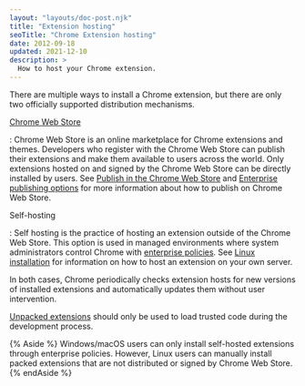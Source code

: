 ```yaml
---
layout: "layouts/doc-post.njk"
title: "Extension hosting"
seoTitle: "Chrome Extension hosting"
date: 2012-09-18
updated: 2021-12-10
description: >
  How to host your Chrome extension.
---
```


<!--
Reframe this to focus explicitly on hosting.

2 options:
- CWS
- Self-hosting

CWS is by far the most common

note that during development you can also load unpacked.
-->

There are multiple ways to install a Chrome extension, but there are
only two officially supported distribution mechanisms.

[Chrome Web Store][cws-about]

: Chrome Web Store is an online marketplace for Chrome extensions and themes. Developers who
  register with the Chrome Web Store can publish their extensions and make them available to users
  across the world. Only extensions hosted on and signed by the Chrome Web Store can be directly
  installed by users. See [Publish in the Chrome Web Store][cws-publish] and [Enterprise
  publishing options][cws-enterprise] for more information about how to publish on Chrome Web Store.

Self-hosting

: Self hosting is the practice of hosting an extension outside of the Chrome Web Store. This option is used in
  managed environments where system administrators control Chrome with [enterprise
  policies][external-enterprise-policy]. See [Linux installation][doc-linux-hosting] for information
  on how to host an extension on your own server.

In both cases, Chrome periodically checks extension hosts for new versions of installed extensions
and automatically updates them without user intervention.

[Unpacked extensions][doc-load-unpacked] should only be used to load trusted code during the
development process.

{% Aside %}
Windows/macOS users can only install self-hosted extensions through enterprise policies. However, Linux users can manually install packed extensions that are not distributed or signed by Chrome
Web Store.
{% endAside %}

[cws-about]: /docs/webstore/about_webstore
[cws-enterprise]: /docs/webstore/cws-enterprise
[cws-publish]: /docs/webstore/publish
[doc-linux-hosting]: /docs/extensions/mv3/linux_hosting
[doc-load-unpacked]: /docs/extensions/mv3/getstarted#unpacked
[external-enterprise-policy]: https://chromeenterprise.google/policies/
